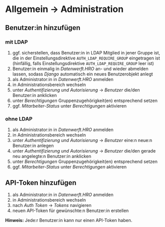 # Allgemein → Administration

## Benutzer:in hinzufügen

### mit LDAP

1.  ggf. sicherstellen, dass Benutzer:in in LDAP Mitglied in jener Gruppe 
    ist, die in der Einstellungsdirektive `AUTH_LDAP_REQUIRE_GROUP` eingetragen ist
    (hinfällig, falls Einstellungsdirektive `AUTH_LDAP_REQUIRE_GROUP` leer ist)
2.  Benutzer:in einmalig in *Datenwerft.HRO* an- und wieder abmelden
    lassen, sodass *Django* automatisch ein neues Benutzerobjekt anlegt
3.  als Administrator:in in *Datenwerft.HRO* anmelden
4.  in Administrationsbereich wechseln
5.  unter *Authentifizierung und Autorisierung* → *Benutzer* die/den
    Benutzer:in anklicken
6.  unter *Berechtigungen* Gruppenzugehörigkeit(en) entsprechend setzen
7.  ggf. *Mitarbeiter-Status* unter *Berechtigungen* aktivieren

### ohne LDAP

1.  als Administrator:in in *Datenwerft.HRO* anmelden
2.  in Administrationsbereich wechseln
3.  unter *Authentifizierung und Autorisierung* → *Benutzer* eine:n neue:n
    Benutzer:in anlegen
4.  unter *Authentifizierung und Autorisierung* → *Benutzer* die/den gerade
    neu angelegte:n Benutzer:in anklicken
5.  unter *Berechtigungen* Gruppenzugehörigkeit(en) entsprechend setzen
6.  ggf. *Mitarbeiter-Status* unter *Berechtigungen* aktivieren

## API-Token hinzufügen

1.  als Administrator:in in *Datenwerft.HRO* anmelden
2.  in Administrationsbereich wechseln
3.  nach *Auth Token* → *Tokens* navigieren
4.  neuen API-Token für gewünschte:n Benutzer:in erstellen

**Hinweis:** Jede:r Benutzer:in kann nur einen API-Token haben.
